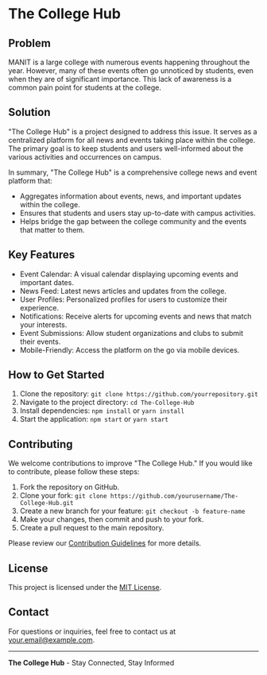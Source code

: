 # The College Hub

## Problem

MANIT is a large college with numerous events happening throughout the year. However, many of these events often go unnoticed by students, even when they are of significant importance. This lack of awareness is a common pain point for students at the college.

## Solution

"The College Hub" is a project designed to address this issue. It serves as a centralized platform for all news and events taking place within the college. The primary goal is to keep students and users well-informed about the various activities and occurrences on campus.

In summary, "The College Hub" is a comprehensive college news and event platform that:

- Aggregates information about events, news, and important updates within the college.
- Ensures that students and users stay up-to-date with campus activities.
- Helps bridge the gap between the college community and the events that matter to them.

## Key Features

- Event Calendar: A visual calendar displaying upcoming events and important dates.
- News Feed: Latest news articles and updates from the college.
- User Profiles: Personalized profiles for users to customize their experience.
- Notifications: Receive alerts for upcoming events and news that match your interests.
- Event Submissions: Allow student organizations and clubs to submit their events.
- Mobile-Friendly: Access the platform on the go via mobile devices.

## How to Get Started

1. Clone the repository: `git clone https://github.com/yourrepository.git`
2. Navigate to the project directory: `cd The-College-Hub`
3. Install dependencies: `npm install` or `yarn install`
4. Start the application: `npm start` or `yarn start`

## Contributing

We welcome contributions to improve "The College Hub." If you would like to contribute, please follow these steps:

1. Fork the repository on GitHub.
2. Clone your fork: `git clone https://github.com/yourusername/The-College-Hub.git`
3. Create a new branch for your feature: `git checkout -b feature-name`
4. Make your changes, then commit and push to your fork.
5. Create a pull request to the main repository.

Please review our [Contribution Guidelines](CONTRIBUTING.md) for more details.

## License

This project is licensed under the [MIT License](LICENSE).

## Contact

For questions or inquiries, feel free to contact us at [your.email@example.com](mailto:your.email@example.com).

---
**The College Hub** - Stay Connected, Stay Informed
